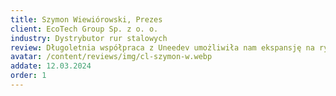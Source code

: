 ```yaml
---
title: Szymon Wiewiórowski, Prezes
client: EcoTech Group Sp. z o. o.
industry: Dystrybutor rur stalowych 
review: Długoletnia współpraca z Uneedev umożliwiła nam ekspansję na rynki europejskie. To, co wydawało się niemożliwe, stało się rzeczywistością.
avatar: /content/reviews/img/cl-szymon-w.webp
addate: 12.03.2024
order: 1
---
```

